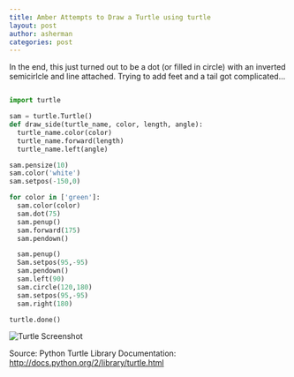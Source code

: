 ```yaml
---
title: Amber Attempts to Draw a Turtle using turtle
layout: post
author: asherman
categories: post
---
```


In the end, this just turned out to be a dot (or filled in circle) with an inverted semicirlcle and line attached.  Trying to add feet and a tail got complicated...

```python

import turtle

sam = turtle.Turtle()
def draw_side(turtle_name, color, length, angle):
  turtle_name.color(color)
  turtle_name.forward(length)
  turtle_name.left(angle)

sam.pensize(10)
sam.color('white')
sam.setpos(-150,0)

for color in ['green']:
  sam.color(color)
  sam.dot(75)
  sam.penup()
  sam.forward(175)
  sam.pendown()

  sam.penup()
  Sam.setpos(95,-95)
  sam.pendown()
  sam.left(90)
  sam.circle(120,180)
  sam.setpos(95,-95)
  sam.right(180)

turtle.done()
```

![Turtle Screenshot](http:flic.kr/ps2xJkW7)

Source: 
Python Turtle Library Documentation: http://docs.python.org/2/library/turtle.html
